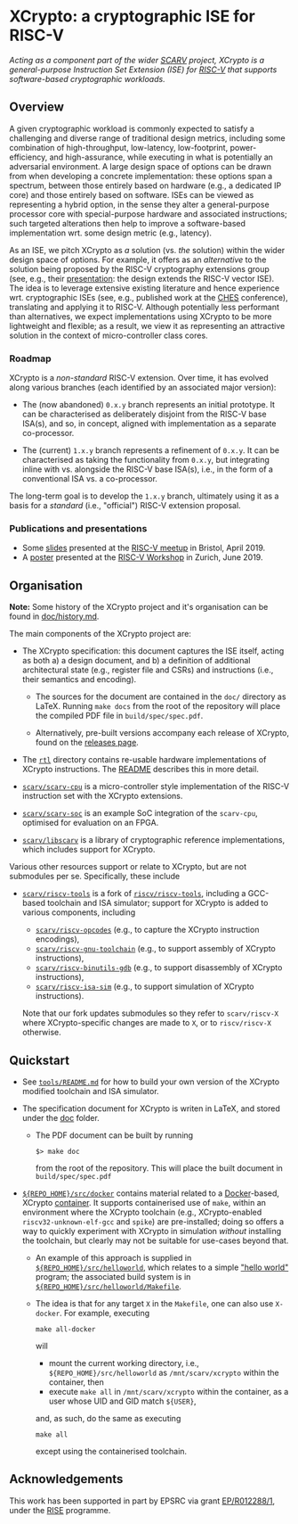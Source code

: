# XCrypto: a cryptographic ISE for RISC-V

<!--- -------------------------------------------------------------------- --->

*Acting as a component part of the wider
[SCARV](https://www.scarv.org)
project,
XCrypto is a general-purpose Instruction Set Extension (ISE) for
[RISC-V](https://riscv.org)
that supports software-based cryptographic workloads.*

<!--- -------------------------------------------------------------------- --->

## Overview

A given cryptographic workload is commonly expected to satisfy a 
challenging and diverse range of traditional design metrics, 
including some combination of high-throughput, low-latency, low-footprint, power-efficiency, and high-assurance,
while executing in what is potentially an adversarial environment.
A large design space of options can be drawn from when developing
a concrete implementation: these options span a spectrum, between 
those entirely based on hardware (e.g., a dedicated IP core)
and
those entirely based on software.
ISEs can be viewed as representing a hybrid option, in the sense 
they alter a general-purpose processor core with special-purpose 
hardware and associated instructions; such targeted alterations 
then help to improve a software-based implementation wrt. some
design metric (e.g., latency).

As an ISE, we pitch XCrypto as *a* solution (vs. *the* solution) 
within the wider design space of options.  For example, it offers
as an *alternative* to the solution being proposed by the RISC-V 
cryptography extensions group (see, e.g., their
[presentation](https://www.youtube.com/watch?v=dcW6a7SO2zE):
the design extends the RISC-V vector ISE).
The idea is to leverage extensive existing literature and hence
experience wrt. cryptographic ISEs (see, e.g., published work at
the
[CHES](https://dblp.uni-trier.de/db/conf/ches)
conference), translating and applying it to RISC-V.
Although potentially less performant than alternatives, we expect
implementations using XCrypto to be more lightweight and flexible; 
as a result, we view it as representing an attractive solution in
the context of micro-controller class cores.

### Roadmap

XCrypto is a *non-standard* RISC-V extension.  Over time, it has
evolved along various branches
(each identified by an associated major version):

- The (now abandoned)
  `0.x.y` branch
  represents an initial prototype.
  It can be characterised as deliberately disjoint from the RISC-V 
  base ISA(s), and so, in concept, aligned with implementation as a 
  separate co-processor.

- The (current)
  `1.x.y` branch
  represents a refinement of `0.x.y`.
  It can be characterised as taking the functionality from `0.x.y`, 
  but integrating inline with vs. alongside the RISC-V base ISA(s), 
  i.e., in the form of a conventional ISA vs. a co-processor.

The long-term goal is to develop the `1.x.y` branch, ultimately
using it as a basis for a *standard* (i.e., "official") RISC-V 
extension proposal.

### Publications and presentations

- Some
  [slides](./pdf/riscv-meetup-bristol-slides.pdf)
  presented at the
  [RISC-V meetup](https://www.meetup.com/Bristol-RISC-V-Meetup-Group)
  in Bristol, April 2019.
- A
  [poster](./pdf/zurich-workshop-poster.pdf)
  presented at the
  [RISC-V Workshop](https://riscv.org/2019/06/risc-v-workshop-zurich-proceedings)
  in  Zurich,  June 2019.

<!--- -------------------------------------------------------------------- --->

## Organisation

**Note:** Some history of the XCrypto project and it's organisation
can be found in [doc/history.md](doc/history.md).

The main components of the XCrypto project are:

- The XCrypto specification:
  this document captures the ISE itself, acting as both
  a) a design document,
     and
  b) a definition of additional architectural 
     state
     (e.g., register file and CSRs)
     and
     instructions
     (i.e., their semantics and encoding).

  - The sources for the document are contained in the `doc/` directory
    as LaTeX.
    Running `make docs` from the root of the repository will place
    the compiled PDF file in `build/spec/spec.pdf`.

  - Alternatively, pre-built versions accompany each release of
    XCrypto, found on the
    [releases page](https://github.com/scarv/xcrypto/releases).

- The [`rtl`](./rtl) directory
  contains re-usable hardware implementations of XCrypto instructions.
  The [README](./rtl/README.md) describes this in more detail.

- [`scarv/scarv-cpu`](https://github.com/scarv/scarv-cpu)
  is a micro-controller style implementation of the RISC-V instruction
  set with the XCrypto extensions.

- [`scarv/scarv-soc`](https://github.com/scarv/scarv-soc)
  is an example SoC integration of the `scarv-cpu`, optimised for
  evaluation on an FPGA.

- [`scarv/libscarv`](https://github.com/scarv/libscarv)
  is a library of cryptographic reference implementations, which
  includes support for XCrypto.

Various other resources support or relate to XCrypto, but are not
submodules per se.
Specifically, these include

- [`scarv/riscv-tools`](https://github.com/scarv/riscv-tools)
  is a fork of
  [`riscv/riscv-tools`](https://github.com/riscv/riscv-tools),
  including a GCC-based toolchain and ISA simulator; support for
  XCrypto is added to various components, including

  - [`scarv/riscv-opcodes`](https://github.com/scarv/riscv-opcodes)
    (e.g., to capture the XCrypto instruction encodings),
  - [`scarv/riscv-gnu-toolchain`](https://github.com/scarv/riscv-gnu-toolchain)
    (e.g., to support    assembly of XCrypto instructions),
  - [`scarv/riscv-binutils-gdb`](https://github.com/scarv/riscv-binutils-gdb)
    (e.g., to support disassembly of XCrypto instructions),
  - [`scarv/riscv-isa-sim`](https://github.com/scarv/riscv-isa-sim)
    (e.g., to support  simulation of XCrypto instructions).

  Note that our fork updates submodules so they refer to
  `scarv/riscv-X`
  where XCrypto-specific changes are made to `X`, or to
  `riscv/riscv-X`
  otherwise.

<!--- -------------------------------------------------------------------- --->

## Quickstart

- See
  [`tools/README.md`](tools/README.md)
  for how to build your own version of the XCrypto modified toolchain and ISA
  simulator.

- The specification document for XCrypto is writen in LaTeX, and stored
  under the [doc](./doc) folder.

  - The PDF document can be built by running
    ```
    $> make doc
    ```
    from the root of the repository.
    This will place the built document in `build/spec/spec.pdf`

- [`${REPO_HOME}/src/docker`](./src/docker)
  contains material related to a
  [Docker](https://www.docker.com/)-based,
  XCrypto
  [container](https://cloud.docker.com/u/scarv/repository/docker/scarv/xcrypto).
  It supports containerised use of `make`, within an environment 
  where the XCrypto toolchain 
  (e.g., XCrypto-enabled `riscv32-unknown-elf-gcc` and `spike`)
  are pre-installed; doing so offers a way to quickly experiment 
  with XCrypto in simulation *without* installing the toolchain,
  but clearly may not be suitable for use-cases beyond that.

  - An example of this approach is supplied in 
    [`${REPO_HOME}/src/helloworld`](./src/helloworld),
    which relates to a simple
    ["hello world"](https://en.wikipedia.org/wiki/"Hello,_World!"_program)
    program; the associated build system is in
    [`${REPO_HOME}/src/helloworld/Makefile`](./src/helloworld/Makefile).

  - The idea is that for any target `X` in the `Makefile`, one
    can also use `X-docker`.  For example, executing

    ```
    make all-docker
    ```

    will

    - mount the current working directory, i.e.,
      `${REPO_HOME}/src/helloworld`
      as 
      `/mnt/scarv/xcrypto` 
      within the container,
      then
    - execute `make all` in 
      `/mnt/scarv/xcrypto` 
      within the container,
      as a user whose UID and GID match `${USER}`,

    and, as such, do the same as executing

    ```
    make all
    ```

    except using the containerised toolchain.

<!--- -------------------------------------------------------------------- --->

## Acknowledgements

This work has been supported in part by EPSRC via grant 
[EP/R012288/1](https://gow.epsrc.ukri.org/NGBOViewGrant.aspx?GrantRef=EP/R012288/1),
under the [RISE](http://www.ukrise.org) programme.

<!--- -------------------------------------------------------------------- --->
